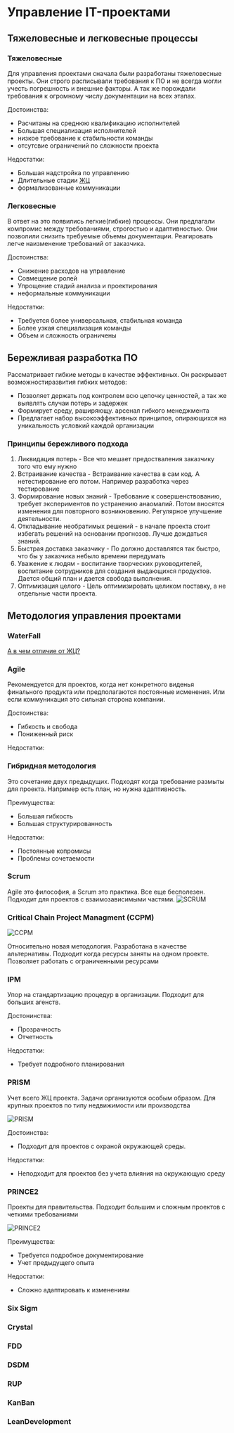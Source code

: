 Управление IT-проектами
========================
## Тяжеловесные и легковесные процессы
### Тяжеловесные
Для управления проектами сначала были разработаны тяжеловесные проекты. Они строго расписывали требования к ПО и не всегда могли учесть погрешность и внешние факторы. А так же порождали требования к огромному числу документации на всех этапах. 

Достоинства:
- Расчитаны на среднюю квалификацию исполнителей
- Большая специализация исполнителей
- низкое требование к стабильности команды
- отсутсвие ограничений по сложности проекта

Недостатки:
- Большая надстройка по управлению
- Длительные стадии [ЖЦ](%D0%9C%D0%BE%D0%B4%D0%B5%D0%BB%D0%B8%20%D0%B6%D0%B8%D0%B7%D0%BD%D0%B5%D0%BD%D0%BD%D0%BE%D0%B3%D0%BE%20%D1%86%D0%B8%D0%BA%D0%BB%D0%B0%20%D0%BF%D1%80%D0%BE%D0%B5%D0%BA%D1%82%D0%B0.md)
- формализованные коммуникации

### Легковесные
В ответ на это появились легкие(гибкие) процессы. Они предлагали компромис между требованиями, строгостью и адаптивностью. Они позволили снизить требуемые объемы документации. Реагировать легче наизменение требований от заказчика. 


Достоинства:
- Снижение расходов на управление
- Совмещение ролей
- Упрощение стадий анализа и проектирования
- неформальные коммуникации

Недостатки: 
- Требуется более универсальная, стабильная команда
- Более узкая специализация команды
- Объем и сложность ограничены

## Бережливая разработка ПО
Рассматривает гибкие методы в качестве эффективных. Он раскрывает возможностиразвития гибких методов:
- Позволяет держать под контролем всю цепочку ценностей, а так же выявлять случаи потерь и задержек
- Формирует среду, раширяющу. арсенал гибкого менеджмента
- Предлагает набор высокоэффективных принципов, опирающихся на уникальность условкий каждой организации

### Принципы бережливого подхода
1. Ликвидация потерь - Все что мешает предостваления заказчику того что ему нужно
2. Встраивание качества - Встраивание качества в сам код. А нетестирование его потом. Например разработка через тестирование
3. Формирование новых знаний - Требование к совершенствованию, требует экспериментов по устранению анаомалий. Потом вносятся изменения для повторного возникновению. Регулярное улучшение деятельности.
4. Откладывание необратимых решений - в начале проекта стоит избегать решений на основании прогнозов. Лучше дождаться знаний.
5. Быстрая доставка заказчику - По должно доставлятся так быстро, что бы у заказчика небыло времени передумать
6. Уважение к людям - воспитание творческих руководителей, воспитание сотрудников для создания выдающихся продуктов. Дается общий план и дается свобода выполнения.
7. Оптимизация целого - Цель оптимизировать целиком поставку, а не отдельные части проекта.

## Методология управления проектами
### WaterFall
[А в чем отличие от ЖЦ?](%D0%9C%D0%BE%D0%B4%D0%B5%D0%BB%D0%B8%20%D0%B6%D0%B8%D0%B7%D0%BD%D0%B5%D0%BD%D0%BD%D0%BE%D0%B3%D0%BE%20%D1%86%D0%B8%D0%BA%D0%BB%D0%B0%20%D0%BF%D1%80%D0%BE%D0%B5%D0%BA%D1%82%D0%B0.md)


### Agile
Рекомендуется для проектов, когда нет конкретного виденья финального продукта или предполагаются постоянные исменения. Или если коммуникация это сильная сторона компании. 

Достоинства:
- Гибкость и свобода
- Пониженный риск

Недостатки:

### Гибридная методология
Это сочетание двух предыдущих. Подходят когда требование размыты для проекта. Например есть план, но нужна адаптивность.

Преимущества:
- Большая гибкость
- Большая структурированность

Недостатки:
- Постоянные копромисы
- Проблемы сочетаемости

### Scrum
Agile это философия, а Scrum это практика. Все еще бесполезен. Подходит для проектов с взаимозависимыми частями.
![SCRUM](../media/qownnotes-media-dYbvTf.png)

### Critical Chain Project Managment (CCPM)
![CCPM](../media/qownnotes-media-tCseHO.png)

Относительно новая методология. Разработана в качестве альтернативы. Подходит когда ресурсы заняты на одном проекте. Позволяет работать с ограниченными ресурсами

### IPM
Упор на стандартизацию процедур в организации. Подходит для больших агенств.

Достонинства:
- Прозрачность
- Отчетность

Недостатки:
- Требует подробного планирования

### PRISM
Учет всего ЖЦ проекта. Задачи организуются особым образом. Для крупных проектов по типу недвижимости или производства

![PRISM](../media/qownnotes-media-wydKzw.png)

Достоинства:
-  Подходит для проектов с охраной окружающей среды.

Недостатки:
- Неподходит для проектов без учета влияния на окружающую среду

### PRINCE2
Проекты для правительства. Подходит большим и сложным проектов с четкими требованиями

![PRINCE2](../media/qownnotes-media-npFmqX.png)


Преимущества:
- Требуется подробное документирование
- Учет предыдущего опыта

Недостатки:
- Сложно адаптировать к изменениям

### Six Sigm
### Crystal
### FDD
### DSDM
### RUP
### KanBan
### LeanDevelopment

